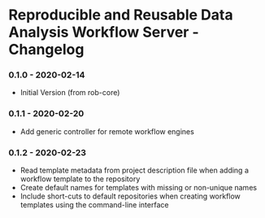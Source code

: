 # Reproducible and Reusable Data Analysis Workflow Server - Changelog

### 0.1.0 - 2020-02-14

* Initial Version (from rob-core)


### 0.1.1 - 2020-02-20

* Add generic controller for remote workflow engines


### 0.1.2 - 2020-02-23

* Read template metadata from project description file when adding a workflow template to the repository
* Create default names for templates with missing or non-unique names
* Include short-cuts to default repositories when creating workflow templates using the command-line interface
